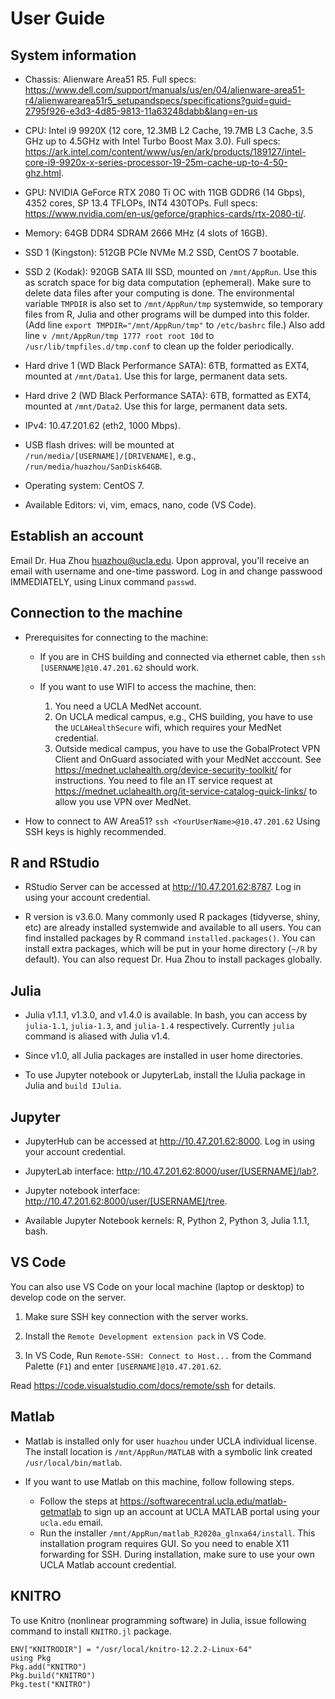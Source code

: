 # User Guide

## System information

* Chassis: Alienware Area51 R5. Full specs: <https://www.dell.com/support/manuals/us/en/04/alienware-area51-r4/alienwarearea51r5_setupandspecs/specifications?guid=guid-2795f926-e3d3-4d85-9813-11a63248dabb&lang=en-us>

* CPU: Intel i9 9920X (12 core, 12.3MB L2 Cache, 19.7MB L3 Cache, 3.5 GHz up to 4.5GHz with Intel Turbo Boost Max 3.0). Full specs: <https://ark.intel.com/content/www/us/en/ark/products/189127/intel-core-i9-9920x-x-series-processor-19-25m-cache-up-to-4-50-ghz.html>.

* GPU: NVIDIA GeForce RTX 2080 Ti OC with 11GB GDDR6 (14 Gbps), 4352 cores, SP 13.4 TFLOPs, INT4 430TOPs. Full specs: <https://www.nvidia.com/en-us/geforce/graphics-cards/rtx-2080-ti/>.

* Memory: 64GB DDR4 SDRAM 2666 MHz (4 slots of 16GB).

* SSD 1 (Kingston): 512GB PCIe NVMe M.2 SSD, CentOS 7 bootable.

* SSD 2 (Kodak): 920GB SATA III SSD, mounted on `/mnt/AppRun`. Use this as scratch space for big data computation (ephemeral). Make sure to delete data files after your computing is done. The environmental variable `TMPDIR` is also set to `/mnt/AppRun/tmp` systemwide, so temporary files from R, Julia and other programs will be dumped into this folder. (Add line `export TMPDIR="/mnt/AppRun/tmp"` to `/etc/bashrc` file.) Also add line `v /mnt/AppRun/tmp 1777 root root 10d` to `/usr/lib/tmpfiles.d/tmp.conf` to clean up the folder periodically.

* Hard drive 1 (WD Black Performance SATA): 6TB, formatted as EXT4, mounted at `/mnt/Data1`. Use this for large, permanent data sets.

* Hard drive 2 (WD Black Performance SATA): 6TB, formatted as EXT4, mounted at `/mnt/Data2`. Use this for large, permanent data sets.

* IPv4: 10.47.201.62 (eth2, 1000 Mbps).

* USB flash drives: will be mounted at `/run/media/[USERNAME]/[DRIVENAME]`, e.g., `/run/media/huazhou/SanDisk64GB`.

* Operating system: CentOS 7.

* Available Editors: vi, vim, emacs, nano, code (VS Code).

## Establish an account

Email Dr. Hua Zhou <huazhou@ucla.edu>. Upon approval, you'll receive an email with username and one-time password.  Log in and change passwood IMMEDIATELY, using Linux command `passwd`.

## Connection to the machine

- Prerequisites for connecting to the machine: 

	- If you are in CHS building and connected via ethernet cable, then `ssh [USERNAME]@10.47.201.62` should work.

	- If you want to use WIFI to access the machine, then:
		1. You need a UCLA MedNet account. 
		2. On UCLA medical campus, e.g., CHS building, you have to use the `UCLAHealthSecure` wifi, which requires your MedNet credential.  
		3. Outside medical campus, you have to use the GobalProtect VPN Client and OnGuard associated with your MedNet acccount. See
<https://mednet.uclahealth.org/device-security-toolkit/> for instructions. You need to file an IT service request at <https://mednet.uclahealth.org/it-service-catalog-quick-links/> to allow you use VPN over MedNet.

- How to connect to AW Area51?
`ssh <YourUserName>@10.47.201.62`
Using SSH keys is highly recommended. 

## R and RStudio

- RStudio Server can be accessed at <http://10.47.201.62:8787>. Log in using your account credential.

- R version is v3.6.0. Many commonly used R packages (tidyverse, shiny, etc) are already installed systemwide and available to all users. You can find installed packages by R command `installed.packages()`. You can install extra packages, which will be put in your home directory (`~/R` by default). You can also request Dr. Hua Zhou to install packages globally.

## Julia

- Julia v1.1.1, v1.3.0, and v1.4.0 is available. In bash, you can access by `julia-1.1`, `julia-1.3`, and `julia-1.4` respectively.  Currently `julia` command is aliased with Julia v1.4.

- Since v1.0, all Julia packages are installed in user home directories.

- To use Jupyter notebook or JupyterLab, install the IJulia package in Julia and `build IJulia`.

## Jupyter

- JupyterHub can be accessed at <http://10.47.201.62:8000>. Log in using your account credential.

- JupyterLab interface: <http://10.47.201.62:8000/user/[USERNAME]/lab?>.

- Jupyter notebook interface: <http://10.47.201.62:8000/user/[USERNAME]/tree>.

- Available Jupyter Notebook kernels: R, Python 2, Python 3, Julia 1.1.1, bash.

## VS Code

You can also use VS Code on your local machine (laptop or desktop) to develop code on the server. 

1. Make sure SSH key connection with the server works.

2. Install the `Remote Development extension pack` in VS Code.

3. In VS Code, Run `Remote-SSH: Connect to Host...` from the Command Palette (`F1`) and enter `[USERNAME]@10.47.201.62`.

Read <https://code.visualstudio.com/docs/remote/ssh> for details.

## Matlab

- Matlab is installed only for user `huazhou` under UCLA individual license. The install location is `/mnt/AppRun/MATLAB` with a symbolic link created `/usr/local/bin/matlab`.

- If you want to use Matlab on this machine, follow following steps.  
	- Follow the steps at <https://softwarecentral.ucla.edu/matlab-getmatlab> to sign up an account at UCLA MATLAB portal using your `ucla.edu` email. 
	- Run the installer `/mnt/AppRun/matlab_R2020a_glnxa64/install`. This installation program requires GUI. So you need to enable X11 forwarding for SSH. During installation, make sure to use your own UCLA Matlab account credential. 

## KNITRO

To use Knitro (nonlinear programming software) in Julia, issue following command to install `KNITRO.jl` package.  
```
ENV["KNITRODIR"] = "/usr/local/knitro-12.2.2-Linux-64"
using Pkg
Pkg.add("KNITRO")
Pkg.build("KNITRO")
Pkg.test("KNITRO")
```
